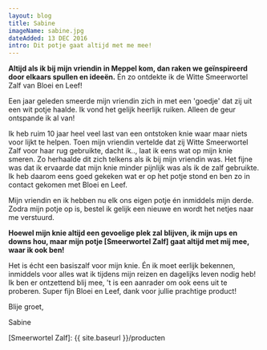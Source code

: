 ```yaml
---
layout: blog
title: Sabine
imageName: sabine.jpg
dateAdded: 13 DEC 2016
intro: Dit potje gaat altijd met me mee!
---
```


**Altijd als ik bij mijn vriendin in Meppel kom, dan raken we geïnspireerd door elkaars spullen en ideeën.**
Én zo ontdekte ik de Witte Smeerwortel Zalf van Bloei en Leef!

Een jaar geleden smeerde mijn vriendin zich in met een 'goedje' dat zij uit een wit potje haalde. Ik vond het gelijk heerlijk ruiken. Alleen de geur ontspande ik al van!

Ik heb ruim 10 jaar heel veel last van een ontstoken knie waar maar niets voor lijkt te helpen. Toen mijn vriendin vertelde dat zij Witte Smeerwortel Zalf voor haar rug gebruikte, dacht ik.., laat ik eens wat op mijn knie smeren. Zo herhaalde dit zich telkens als ik bij mijn vriendin was. Het fijne was dat ik ervaarde dat mijn knie minder pijnlijk was als ik de zalf gebruikte. Ik heb daarom eens goed gekeken wat er op het potje stond en ben zo in contact gekomen met Bloei en Leef.

Mijn vriendin en ik hebben nu elk ons eigen potje én inmiddels mijn derde. Zodra mijn potje op is, bestel ik gelijk een nieuwe en wordt het netjes naar me verstuurd.

**Hoewel mijn knie altijd een gevoelige plek zal blijven, ik mijn ups en downs hou, maar mijn potje [Smeerwortel Zalf] gaat altijd met mij mee, waar ik ook ben!**

Het is écht een basiszalf voor mijn knie. Én ik moet eerlijk bekennen, inmiddels voor alles wat ik tijdens mijn reizen en dagelijks leven nodig heb! Ik ben er ontzettend blij mee, 't is een aanrader om ook eens uit te proberen. Super fijn Bloei en Leef, dank voor jullie prachtige product!


Blije groet,

Sabine

[Smeerwortel Zalf]: {{ site.baseurl }}/producten
